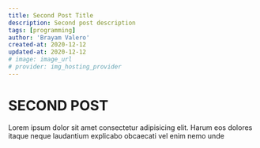 ```yaml
---
title: Second Post Title
description: Second post description
tags: [programming]
author: 'Brayam Valero'
created-at: 2020-12-12
updated-at: 2020-12-12
# image: image_url
# provider: img_hosting_provider
---
```


# SECOND POST

Lorem ipsum dolor sit amet consectetur adipisicing elit. Harum eos dolores itaque neque laudantium
explicabo obcaecati vel enim nemo unde
